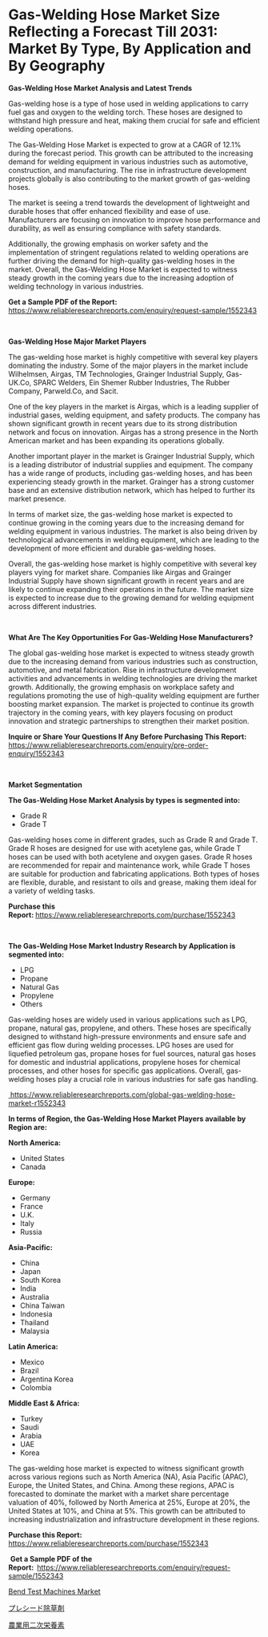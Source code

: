 <p><h1>Gas-Welding Hose Market Size Reflecting a Forecast Till 2031: Market By Type, By Application and By Geography</h1></p><p><strong>Gas-Welding Hose Market Analysis and Latest Trends</strong></p>
<p><p>Gas-welding hose is a type of hose used in welding applications to carry fuel gas and oxygen to the welding torch. These hoses are designed to withstand high pressure and heat, making them crucial for safe and efficient welding operations.</p><p>The Gas-Welding Hose Market is expected to grow at a CAGR of 12.1% during the forecast period. This growth can be attributed to the increasing demand for welding equipment in various industries such as automotive, construction, and manufacturing. The rise in infrastructure development projects globally is also contributing to the market growth of gas-welding hoses.</p><p>The market is seeing a trend towards the development of lightweight and durable hoses that offer enhanced flexibility and ease of use. Manufacturers are focusing on innovation to improve hose performance and durability, as well as ensuring compliance with safety standards.</p><p>Additionally, the growing emphasis on worker safety and the implementation of stringent regulations related to welding operations are further driving the demand for high-quality gas-welding hoses in the market. Overall, the Gas-Welding Hose Market is expected to witness steady growth in the coming years due to the increasing adoption of welding technology in various industries.</p></p>
<p><strong>Get a Sample PDF of the Report:&nbsp;</strong> <a href="https://www.reliableresearchreports.com/enquiry/request-sample/1552343">https://www.reliableresearchreports.com/enquiry/request-sample/1552343</a></p>
<p>&nbsp;</p>
<p><strong>Gas-Welding Hose Major Market Players</strong></p>
<p><p>The gas-welding hose market is highly competitive with several key players dominating the industry. Some of the major players in the market include Wilhelmsen, Airgas, TM Technologies, Grainger Industrial Supply, Gas-UK.Co, SPARC Welders, Ein Shemer Rubber Industries, The Rubber Company, Parweld.Co, and Sacit.</p><p>One of the key players in the market is Airgas, which is a leading supplier of industrial gases, welding equipment, and safety products. The company has shown significant growth in recent years due to its strong distribution network and focus on innovation. Airgas has a strong presence in the North American market and has been expanding its operations globally.</p><p>Another important player in the market is Grainger Industrial Supply, which is a leading distributor of industrial supplies and equipment. The company has a wide range of products, including gas-welding hoses, and has been experiencing steady growth in the market. Grainger has a strong customer base and an extensive distribution network, which has helped to further its market presence.</p><p>In terms of market size, the gas-welding hose market is expected to continue growing in the coming years due to the increasing demand for welding equipment in various industries. The market is also being driven by technological advancements in welding equipment, which are leading to the development of more efficient and durable gas-welding hoses.</p><p>Overall, the gas-welding hose market is highly competitive with several key players vying for market share. Companies like Airgas and Grainger Industrial Supply have shown significant growth in recent years and are likely to continue expanding their operations in the future. The market size is expected to increase due to the growing demand for welding equipment across different industries.</p></p>
<p>&nbsp;</p>
<p><strong>What Are The Key Opportunities For Gas-Welding Hose Manufacturers?</strong></p>
<p><p>The global gas-welding hose market is expected to witness steady growth due to the increasing demand from various industries such as construction, automotive, and metal fabrication. Rise in infrastructure development activities and advancements in welding technologies are driving the market growth. Additionally, the growing emphasis on workplace safety and regulations promoting the use of high-quality welding equipment are further boosting market expansion. The market is projected to continue its growth trajectory in the coming years, with key players focusing on product innovation and strategic partnerships to strengthen their market position.</p></p>
<p><strong>Inquire or Share Your Questions If Any Before Purchasing This Report:</strong> <a href="https://www.reliableresearchreports.com/enquiry/pre-order-enquiry/1552343">https://www.reliableresearchreports.com/enquiry/pre-order-enquiry/1552343</a></p>
<p>&nbsp;</p>
<p><strong>Market Segmentation</strong></p>
<p><strong>The Gas-Welding Hose Market Analysis by types is segmented into:</strong></p>
<p><ul><li>Grade R</li><li>Grade T</li></ul></p>
<p><p>Gas-welding hoses come in different grades, such as Grade R and Grade T. Grade R hoses are designed for use with acetylene gas, while Grade T hoses can be used with both acetylene and oxygen gases. Grade R hoses are recommended for repair and maintenance work, while Grade T hoses are suitable for production and fabricating applications. Both types of hoses are flexible, durable, and resistant to oils and grease, making them ideal for a variety of welding tasks.</p></p>
<p><strong>Purchase this Report:&nbsp;</strong><a href="https://www.reliableresearchreports.com/purchase/1552343">https://www.reliableresearchreports.com/purchase/1552343</a></p>
<p>&nbsp;</p>
<p><strong>The Gas-Welding Hose Market Industry Research by Application is segmented into:</strong></p>
<p><ul><li>LPG</li><li>Propane</li><li>Natural Gas</li><li>Propylene</li><li>Others</li></ul></p>
<p><p>Gas-welding hoses are widely used in various applications such as LPG, propane, natural gas, propylene, and others. These hoses are specifically designed to withstand high-pressure environments and ensure safe and efficient gas flow during welding processes. LPG hoses are used for liquefied petroleum gas, propane hoses for fuel sources, natural gas hoses for domestic and industrial applications, propylene hoses for chemical processes, and other hoses for specific gas applications. Overall, gas-welding hoses play a crucial role in various industries for safe gas handling.</p></p>
<p><a href="https://www.reliableresearchreports.com/global-gas-welding-hose-market-r1552343">&nbsp;https://www.reliableresearchreports.com/global-gas-welding-hose-market-r1552343</a></p>
<p><strong>In terms of Region, the Gas-Welding Hose Market Players available by Region are:</strong></p>
<p>
    <p> <strong> North America: </strong>
        <ul>
            <li>United States</li>
            <li>Canada</li>
        </ul>
        </p> 
    <p> <strong> Europe: </strong>
        <ul>
            <li>Germany</li>
            <li>France</li>
            <li>U.K.</li>
            <li>Italy</li>
            <li>Russia</li>
        </ul>
        </p> 
    <p> <strong> Asia-Pacific: </strong>
        <ul>
            <li>China</li>
            <li>Japan</li>
            <li>South Korea</li>
            <li>India</li>
            <li>Australia</li>
            <li>China Taiwan</li>
            <li>Indonesia</li>
            <li>Thailand</li>
            <li>Malaysia</li>
        </ul>
        </p> 
    <p> <strong> Latin America: </strong>
        <ul>
            <li>Mexico</li>
            <li>Brazil</li>
            <li>Argentina Korea</li>
            <li>Colombia</li>
        </ul>
        </p> 
    <p> <strong> Middle East & Africa: </strong>
        <ul>
            <li>Turkey</li>
            <li>Saudi</li>
            <li>Arabia</li>
            <li>UAE</li>
            <li>Korea</li>
        </ul>
    </p>
    </p>
<p><p>The gas-welding hose market is expected to witness significant growth across various regions such as North America (NA), Asia Pacific (APAC), Europe, the United States, and China. Among these regions, APAC is forecasted to dominate the market with a market share percentage valuation of 40%, followed by North America at 25%, Europe at 20%, the United States at 10%, and China at 5%. This growth can be attributed to increasing industrialization and infrastructure development in these regions.</p></p>
<p><strong>Purchase this Report: </strong><a href="https://www.reliableresearchreports.com/purchase/1552343">https://www.reliableresearchreports.com/purchase/1552343</a></p>
<p>&nbsp;<strong>Get a Sample PDF of the Report:&nbsp;&nbsp;</strong><a href="https://www.reliableresearchreports.com/enquiry/request-sample/1552343">https://www.reliableresearchreports.com/enquiry/request-sample/1552343</a></p>
<p><strong></strong></p>
<p><p><a href="https://issuu.com/reportprime-2/docs/bend-test-machines-market-size-2030.pptx">Bend Test Machines Market</a></p><p><a href="https://github.com/dawson566/Market-Research-Report-List-1/blob/main/5634748136303.md">プレシード除草剤</a></p><p><a href="https://github.com/DeonBoer2023/Market-Research-Report-List-1/blob/main/9982092136304.md">農業用二次栄養素</a></p></p>
